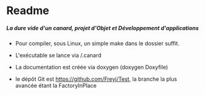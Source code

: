 # Readme
##### La dure vide d'un canard, projet d'Objet et Développement d'applications

* Pour compiler, sous Linux, un simple make dans le dossier suffit.
* L'exécutable se lance via /.canard
* La documentation est créée via doxygen (doxygen Doxyfile) 

* le dépôt Git est https://github.com/Freyj/Test, la branche la plus avancée
étant la FactoryInPlace